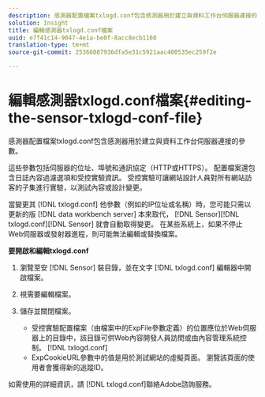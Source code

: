 ```yaml
---
description: 感測器配置檔案txlogd.conf包含感測器用於建立與資料工作台伺服器連接的參數。
solution: Insight
title: 編輯感測器txlogd.conf檔案
uuid: e7f41c14-9047-4e1a-be0f-8acc8ecb1160
translation-type: tm+mt
source-git-commit: 25366087936dfa5e31c5921aac400535ec259f2e

---
```



# 編輯感測器txlogd.conf檔案{#editing-the-sensor-txlogd-conf-file}

感測器配置檔案txlogd.conf包含感測器用於建立與資料工作台伺服器連接的參數。

這些參數包括伺服器的位址、埠號和通訊協定（HTTP或HTTPS）。 配置檔案還包含日誌內容過濾選項和受控實驗資訊。 受控實驗可讓網站設計人員對所有網站訪客的子集進行實驗，以測試內容或設計變更。

當變更其 [!DNL txlogd.conf] 他參數（例如的IP位址或名稱）時，您可能只需以更新的版 [!DNL data workbench server] 本來取代， [!DNL Sensor][!DNL txlogd.conf][!DNL Sensor] 就會自動取得變更。 在某些系統上，如果不停止Web伺服器或發射器進程，則可能無法編輯或替換檔案。

**要開啟和編輯txlogd.conf**

1. 瀏覽至安 [!DNL Sensor] 裝目錄，並在文字 [!DNL txlogd.conf] 編輯器中開啟檔案。
1. 視需要編輯檔案。
1. 儲存並關閉檔案。

   * 受控實驗配置檔案（由檔案中的ExpFile參數定義）的位置應位於Web伺服器上的目錄中，該目錄可供Web內容開發人員訪問或由內容管理系統控制。 [!DNL txlogd.conf]
   * ExpCookieURL參數中的值是用於測試網站的虛擬頁面。 瀏覽該頁面的使用者會獲得新的追蹤ID。

如需使用的詳細資訊，請 [!DNL txlogd.conf]聯絡Adobe諮詢服務。

